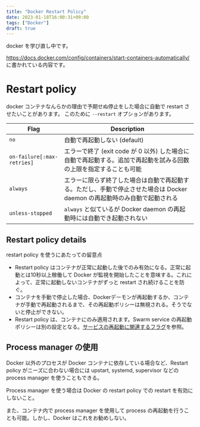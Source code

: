 ```yaml
---
title: "Docker Restart Policy"
date: 2023-01-18T16:00:31+09:00
tags: ["Docker"]
draft: true
---
```


docker を学び直し中です。

https://docs.docker.com/config/containers/start-containers-automatically/ に書かれている内容です。

# Restart policy

docker コンテナなんらかの理由で予期せぬ停止をした場合に自動で restart させたいことがあります。
このために `--restart` オプションがあります。

| Flag | Description |
|------|-------------|
| `no` | 自動で再起動しない (default) |
| `on-failure[:max-retries]` | エラーで終了 (exit code が 0 以外) した場合に自動で再起動する。追加で再起動を試みる回数の上限を指定することも可能 |
| `always` | エラーに限らず終了した場合は自動で再起動する。ただし、手動で停止させた場合は Docker daemon の再起動時のみ自動で起動される |
| `unless-stopped` | `always` と似ているが Docker daemon の再起動時には自動でき起動されない |

## Restart policy details

restart policy を使うにあたっての留意点

- Restart policy はコンテナが正常に起動した後でのみ有効になる。正常に起動とは10秒以上稼働して Docker が監視を開始したことを意味する。これによって、正常に起動しないコンテナがずっと restart され続けることを防ぐ。
- コンテナを手動で停止した場合、Dockerデーモンが再起動するか、コンテナが手動で再起動されるまで、その再起動ポリシーは無視される。そうでないと停止ができない。
- Restart policy は、コンテナにのみ適用されます。Swarm service の再起動ポリシーは別の設定となる。[サービスの再起動に関連するフラグ](https://docs.docker.com/engine/reference/commandline/service_create/)を参照。


## Process manager の使用

Docker 以外のプロセスが Docker コンテナに依存している場合など、Restart policy がニーズに合わない場合には upstart, systemd, supervisor などの process manager を使うこともできる。

Process manager を使う場合は Docker の restart policy での restart を有効にしないこと。

また、コンテナ内で process manager を使用して process の再起動を行うことも可能。しかし、Docker はこれをお勧めしない。




